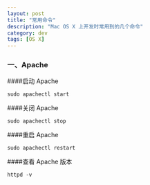 ```yaml
---
layout: post
title: "常用命令"
description: "Mac OS X 上开发时常用到的几个命令"
category: dev
tags: [OS X]
---
```

### 一、Apache

####启动 Apache

    sudo apachectl start

####关闭 Apache

    sudo apachectl stop

####重启 Apache

    sudo apachectl restart

####查看 Apache 版本

    httpd -v
